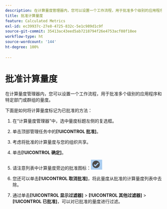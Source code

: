```yaml
---
description: 在计算量度管理器内，您可以设置一个工作流程，用于批准多个级别的应用程序和特定部门或群组的量度。
title: 批准计算量度
feature: Calculated Metrics
exl-id: ec39937c-27e8-4725-832c-5e1c989d1c9f
source-git-commit: 35413ac43eed5ab7218794f26e4753acf08f18ee
workflow-type: ht
source-wordcount: '144'
ht-degree: 100%

---
```


# 批准计算量度

在计算量度管理器内，您可以设置一个工作流程，用于批准多个级别的应用程序和特定部门或群组的量度。

下面是如何将计算量度标记为已批准的方法：

1. 在“计算量度管理器”中，选中量度标题左侧的复选框。
1. 单击顶部管理任务中的&#x200B;**[!UICONTROL 批准]**。
1. 考虑将批准的计算量度与您的组织共享。
1. 单击&#x200B;**[!UICONTROL 确定]**。
1. 请注意列表中计算量度旁边的批准图标：![](assets/cm_approve_icon.png)

1. 您还可以单击&#x200B;**[!UICONTROL 取消批准]**，将此量度从批准的计算量度列表中去除。
1. 通过单击&#x200B;**[!UICONTROL 显示过滤器]** > **[!UICONTROL 其他过滤器]** > **[!UICONTROL 已批准]**，可以对已批准的量度进行过滤。
